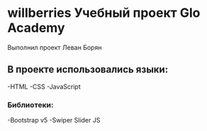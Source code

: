 # willberries Учебный проект Glo Academy 
Выполнил проект Леван Борян
## В проекте использовались языки:
-HTML
-CSS
-JavaScript
### Библиотеки:
-Bootstrap v5
-Swiper Slider JS
